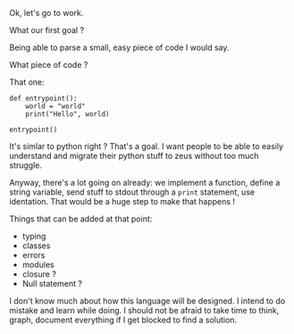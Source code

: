 Ok, let's go to work.

What our first goal ?

Being able to parse a small, easy piece of code I would say.

What piece of code ?

That one:

```
def entrypoint():
    world = "world"
    print("Hello", world)

entrypoint()
```

It's simlar to python right ?
That's a goal. I want people to be able to easily understand and migrate their python stuff to zeus without too much struggle.

Anyway, there's a lot going on already: we implement a function, define a string variable, send stuff to stdout through a `print` statement, use identation.
That would be a huge step to make that happens !

Things that can be added at that point:
- typing
- classes
- errors
- modules
- closure ?
- Null statement ?


I don't know much about how this language will be designed. I intend to do mistake and learn while doing.
I should not be afraid to take time to think, graph, document everything if I get blocked to find a solution.
